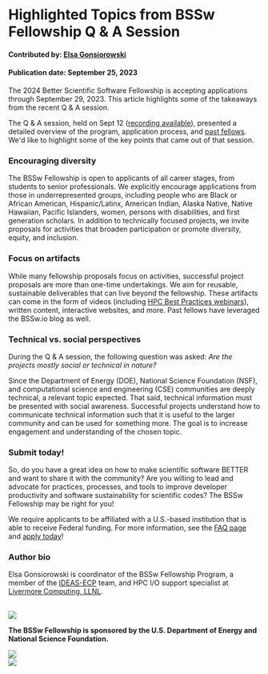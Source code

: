 # Highlighted Topics from BSSw Fellowship Q & A Session

#### Contributed by: [Elsa Gonsiorowski](https://github.com/gonsie "Elsa Gonsiorowski's GitHub Profile")

#### Publication date: September 25, 2023

The 2024 Better Scientific Software Fellowship is accepting applications through September 29, 2023.  This article highlights some of the takeaways from the recent Q & A session.

The Q & A session, held on Sept 12 ([recording available](https://bssw.io/pages/bssw-fellowship-faq)), presented a detailed overview of the program, application process, and [past fellows](https://bssw.io/pages/meet-our-fellows).  We'd like to highlight some of the key points that came out of that session.

### Encouraging diversity

The BSSw Fellowship is open to applicants of all career stages, from students to senior professionals.
We explicitly encourage applications from those in underrepresented groups, including people who are Black or African American, Hispanic/Latinx, American Indian, Alaska Native, Native Hawaiian, Pacific Islanders, women, persons with disabilities, and first generation scholars.
In addition to technically focused projects, we invite proposals for activities that broaden participation or promote diversity, equity, and inclusion.

### Focus on artifacts

While many fellowship proposals focus on activities, successful project proposals are more than one-time undertakings.
We aim for reusable, sustainable deliverables that can live beyond the fellowship.
These artifacts can come in the form of videos (including [HPC Best Practices webinars](https://ideas-productivity.org/events/hpc-best-practices-webinars/)), written content, interactive websites, and more.
Past fellows have leveraged the BSSw.io blog as well.

### Technical vs. social perspectives

During the Q & A session, the following question was asked:
*Are the projects mostly social or technical in nature?*

Since the Department of Energy (DOE), National Science Foundation (NSF), and computational science and engineering (CSE) communities are deeply technical, a relevant topic expected.
That said, technical information must be presented with social awareness.
Successful projects understand how to communicate technical information such that it is useful to the larger community and can be used for something more.
The goal is to increase engagement and understanding of the chosen topic.

### Submit today!

So, do you have a great idea on how to make scientific software BETTER and want to share it with the community?
Are you willing to lead and advocate for practices, processes, and tools to improve developer productivity and software sustainability for scientific codes?
The BSSw Fellowship may be right for you!

We require applicants to be affiliated with a U.S.-based institution that is able to receive Federal funding.
For more information, see the [FAQ page](https://bssw.io/pages/bssw-fellowship-faq) and [apply today](https://bssw.io/pages/apply-for-the-bssw-fellowship-program)!

### Author bio

Elsa Gonsiorowski is coordinator of the BSSw Fellowship Program, a member of the [IDEAS-ECP](https://ideas-productivity.org/ideas-ecp) team, and HPC I/O support specialist at [Livermore Computing, LLNL](https://hpc.llnl.gov/about-us).

<br>

<img src='../../images/Blog_2308_Fellows.png'/>

<br> 

**The BSSw Fellowship is sponsored by the U.S. Department of Energy and National Science Foundation.**

<div class='fellow'>
<div class='img_div'>
  <img src='../../images/Logo_DOE_Unofficial_Sm.png' class='logo' />
</div>

<div class='img_div'>
  <img src='../../images/Logo_NSF_4ColorB_Sm.png' class='logo' />
</div>
</div>

<!---
Publish: yes
Topics: Funding sources and programs, projects and organizations
OpenGraph image: Blog_2308_Fellows.png
--->
